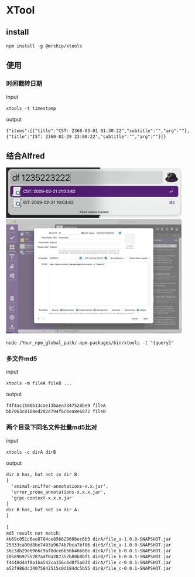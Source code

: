 # XTool

## install

```
npm install -g @mrship/xtools
```

## 使用

### 时间戳转日期

input
```
xtools -t timestamp
```

output
```
{"items":[{"title":"CST: 2360-03-01 01:30:22","subtitle":"","arg":""},{"title":"IST: 2360-02-29 23:00:22","subtitle":"","arg":""}]}
```

## 结合Alfred ##

<img width="480" src="./source/img/Alfred.png"/>
<img width="480" src="./source/img/Alfred2.png"/>

```
node /Your_npm_global_path/.npm-packages/bin/xtools -t "{query}"
```

### 多文件md5

input
```
xtools -m fileA fileB ...
```

output
```
f4f4ac1506b13cae13baea7347528be9 fileA
bb7063c8164ed2d2d794f6c6ea8e6872 fileB
```

### 两个目录下同名文件批量md5比对
input
```
xtools -c dirA dirB
```

output
```
dir A has, but not in dir B:
[
  'animal-sniffer-annotations-x.x.jar',
  'error_prone_annotations-x.x.x.jar',
  'grpc-context-x.x.x.jar'
]
dir B has, but not in dir A:
[

]
md5 result not match:
4b69c051c6ee8704ce85662960bec6b3 dirA/file_a-1.0.0-SNAPSHOT.jar
25333ca90d8be7403a9674b7bca7bf86 dirB/file_a-1.0.0-SNAPSHOT.jar
36c3db29e6966c9af0dce6b56b46b88e dirA/file_b-0.0.1-SNAPSHOT.jar
20589b9755287adf0a287357b80b8bf1 dirB/file_b-0.0.1-SNAPSHOT.jar
f4448d44f8a1ba542ca156c6d0f5a032 dirA/file_c-0.0.1-SNAPSHOT.jar
a52f986dc34075842515c0d184dc5b55 dirB/file_c-0.0.1-SNAPSHOT.jar
```
